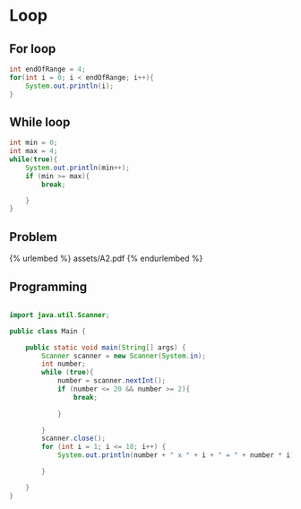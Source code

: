 # Loop      

## For loop      

```java      
int endOfRange = 4;
for(int i = 0; i < endOfRange; i++){
    System.out.println(i);
}     

```      

## While loop     

```java     
int min = 0;
int max = 4;
while(true){
    System.out.println(min++);      
    if (min >= max){
        break;       

    }
}      

```      

## Problem      

{% urlembed %}
assets/A2.pdf
{% endurlembed %}      


## Programming      

```java        

import java.util.Scanner;

public class Main {

    public static void main(String[] args) {
        Scanner scanner = new Scanner(System.in);
        int number;      
        while (true){
            number = scanner.nextInt();
            if (number <= 20 && number >= 2){
                break;
                
            }

        }
        scanner.close();
        for (int i = 1; i <= 10; i++) {
            System.out.println(number + " x " + i + " = " + number * i);

        }

    }
}        

```        









































